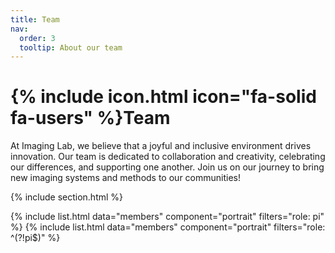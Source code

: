 ```yaml
---
title: Team
nav:
  order: 3
  tooltip: About our team
---
```


# {% include icon.html icon="fa-solid fa-users" %}Team

At Imaging Lab, we believe that a joyful and inclusive environment drives innovation. Our team is dedicated to collaboration and creativity, celebrating our differences, and supporting one another. Join us on our journey to bring new imaging systems and methods to our communities!

{% include section.html %}

{% include list.html data="members" component="portrait" filters="role: pi" %}
{% include list.html data="members" component="portrait" filters="role: ^(?!pi$)" %}
